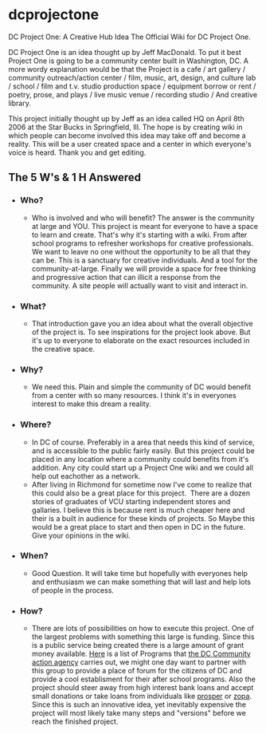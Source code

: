 # dcprojectone
DC Project One: A Creative Hub Idea
The Official Wiki for DC Project One.
 

DC Project One is an idea thought up by Jeff MacDonald. To put it best Project One is going to be a community center built in Washington, DC. A more wordy explanation would be that the Project is a cafe / art gallery / community outreach/action center / film, music, art, design, and culture lab / school / film and t.v. studio production space / equipment borrow or rent /  poetry, prose, and plays / live music venue / recording studio / And creative library.

This project initially thought up by Jeff as an idea called HQ on April 8th 2006 at the Star Bucks in Springfield, Ill. The hope is by creating wiki in which people can become involved this idea may take off and become a reality. This  will be a user created space and a center in which everyone's voice is heard. Thank you and get editing.
 

The 5 W's & 1 H Answered
------------------------

-   ### Who? 

    -   Who is involved and who will benefit? The answer is the community at large and YOU. This project is meant for everyone to have a space to learn and create. That's why it's starting with a wiki. From after school programs to refresher workshops for creative professionals. We want to leave no one without the opportunity to be all that they can be. This is a sanctuary for creative individuals. And a tool for the community-at-large. Finally we will provide a space for free thinking and progressive action that can illicit a response from the community. A site people will actually want to visit and interact in.
-   ### What?

    -   That introduction gave you an idea about what the overall objective of the project is. To see inspirations for the project look above. But it's up to everyone to elaborate on the exact resources included in the creative space.
-   ### Why?

    -   We need this. Plain and simple the community of DC would benefit from a center with so many resources. I think it's in everyones interest to make this dream a reality.

-   ### Where?

    -   In DC of course. Preferably in a area that needs this kind of service, and is accessible to the public fairly easily. But this project could be placed in any location where a community could benefits from it's addition. Any city could start up a Project One wiki and we could all help out eachother as a network.
    -   After living in Richmond for sometime now I've come to realize that this could also be a great place for this project.  There are a dozen stories of graduates of VCU starting independent stores and gallaries. I believe this is because rent is much cheaper here and their is a built in audience for these kinds of projects. So Maybe this would be a great place to start and then open in DC in the future. Give your opinions in the wiki.

-   ### When?

    -   Good Question. It will take time but hopefully with everyones help and enthusiasm we can make something that will last and help lots of people in the process.

-   ### How?

    -   There are lots of possibilities on how to execute this project. One of the largest problems with something this large is funding. Since this is a public service being created there is a large amount of grant money available. [Here](https://web.archive.org/web/20100206045904/http://www.upo.org/uponetwork.html) is a list of Programs that [the DC Community action agency](https://web.archive.org/web/20100206045904/http://www.upo.org/) carries out, we might one day want to partner with this group to provide a place of forum for the citizens of DC and provide a cool establisment for their after school programs. Also the project should steer away from high interest bank loans and accept small donations or take loans from individuals like [prosper](https://web.archive.org/web/20100206045904/http://www.prosper.com/) or [zopa](https://web.archive.org/web/20100206045904/http://www.zopa.com/). Since this is such an innovative idea, yet inevitably expensive the project will most likely take many steps and "versions" before we reach the finished project.
